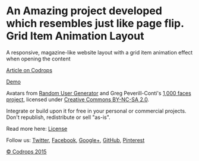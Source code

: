 An Amazing project developed which resembles just like page flip.
Grid Item Animation Layout
=========

A responsive, magazine-like website layout with a grid item animation effect when opening the content

[Article on Codrops](http://tympanus.net/codrops/?p=23872)

[Demo](http://tympanus.net/Development/AnimatedGridLayout/)

Avatars from [Random User Generator](https://randomuser.me/) and Greg Peverill-Conti's [1,000 faces project](http://www.flickr.com/photos/gregpc/), licensed under [Creative Commons BY-NC-SA 2.0](http://creativecommons.org/licenses/by-nc-sa/2.0/deed.en).

Integrate or build upon it for free in your personal or commercial projects. Don't republish, redistribute or sell "as-is". 

Read more here: [License](http://tympanus.net/codrops/licensing/)

Follow us: [Twitter](http://www.twitter.com/codrops), [Facebook](http://www.facebook.com/pages/Codrops/159107397912), [Google+](https://plus.google.com/101095823814290637419), [GitHub](https://github.com/codrops), [Pinterest](http://www.pinterest.com/codrops/)

[© Codrops 2015](http://www.codrops.com)


